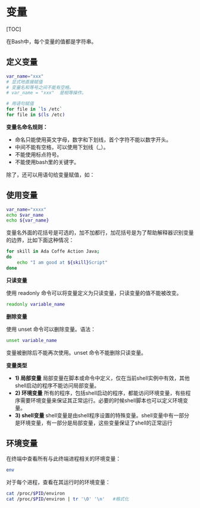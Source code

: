 # 变量

[TOC]

在Bash中，每个变量的值都是字符串。

## 定义变量

```bash
var_name="xxx"
# 显式地直接赋值
# 变量名和等号之间不能有空格。
# var_name = "xxx"	是相等操作。

# 用语句赋值
for file in `ls /etc`
for file in $(ls /etc)
```

**变量名命名规则：** 

-  命名只能使用英文字母，数字和下划线，首个字符不能以数字开头。
-  中间不能有空格，可以使用下划线（_）。
-  不能使用标点符号。
-  不能使用bash里的关键字。

除了，还可以用语句给变量赋值，如：



## 使用变量

```bash
var_name="xxxx"
echo $var_name
echo ${var_name}
```

 变量名外面的花括号是可选的，加不加都行，加花括号是为了帮助解释器识别变量的边界，比如下面这种情况： 

```bash
for skill in Ada Coffe Action Java;
do
    echo "I am good at ${skill}Script"
done 
```

**只读变量**

使用 readonly 命令可以将变量定义为只读变量，只读变量的值不能被改变。

```bash
readonly variable_name
```

**删除变量**

使用 unset 命令可以删除变量。语法：

```bash
unset variable_name
```

变量被删除后不能再次使用。unset 命令不能删除只读变量。

**变量类型**

-  **1) 局部变量**  局部变量在脚本或命令中定义，仅在当前shell实例中有效，其他shell启动的程序不能访问局部变量。
-  **2) 环境变量**  所有的程序，包括shell启动的程序，都能访问环境变量，有些程序需要环境变量来保证其正常运行。必要的时候shell脚本也可以定义环境变量。
-  **3) shell变量**  shell变量是由shell程序设置的特殊变量。shell变量中有一部分是环境变量，有一部分是局部变量，这些变量保证了shell的正常运行

## 环境变量

在终端中查看所有与此终端进程相关的环境变量：

```bash
env
```

对于每个进程，查看在其运行时的环境变量：

```bash
cat /proc/$PID/environ
cat /proc/$PID/environ | tr '\0' '\n'	#格式化
```

